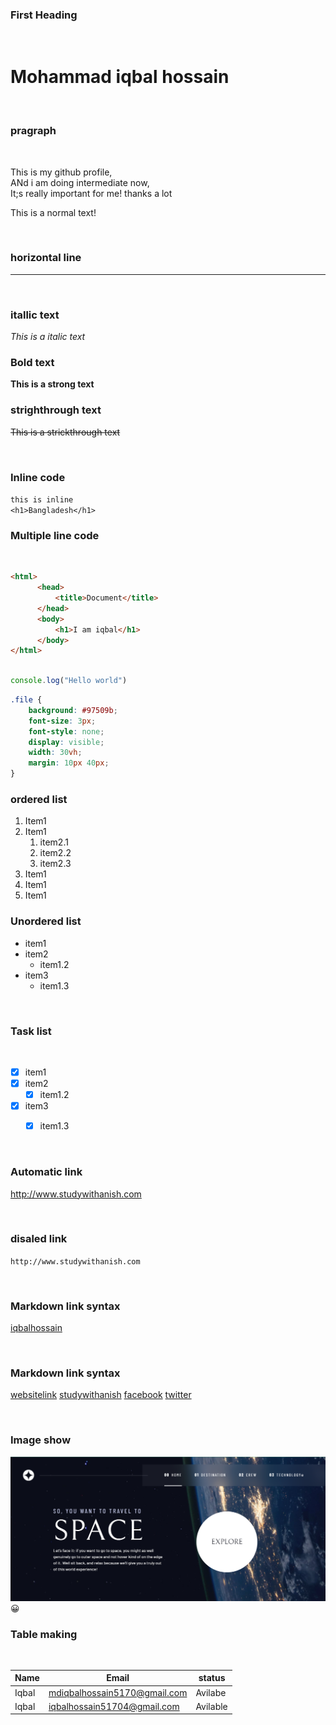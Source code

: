 <!--Markdown language practical-->

### First Heading

<br>

# Mohammad iqbal hossain

<br>

### pragraph

<br>

<p>This is my github profile,<br> ANd i am doing intermediate now,<br> It;s really important for me! thanks a lot</p>

This is a normal text!

<br>

### horizontal line
----  ---
<br>

### itallic text
_This is a italic text_

### Bold text

__This is a strong text__

### strighthrough text

~~This is a strickthrough text~~

<br>

### Inline code
`this is inline`  
`<h1>Bangladesh</h1>` 

### Multiple line code

<br>

```html
<html>
      <head>
          <title>Document</title>
      </head>
      <body>
          <h1>I am iqbal</h1>
      </body>
</html>
 
```

```javascript
console.log("Hello world")
```

```css
.file {
    background: #97509b;
    font-size: 3px;
    font-style: none;
    display: visible;
    width: 30vh;
    margin: 10px 40px;
}
```

### ordered list 

1. Item1
2. Item1
   1. item2.1
   2. item2.2
   3. item2.3
3. Item1
4. Item1
5. Item1


### Unordered list 

- item1
- item2
    - item1.2
- item3
    - item1.3

<br>

 ### Task list


 <br>


- [x] item1
- [x] item2
    - [x] item1.2
- [x] item3
    - [x] item1.3


<br>

 ### Automatic link

 http://www.studywithanish.com

<br>

 ### disaled link

`http://www.studywithanish.com`

<br>

### Markdown link syntax

[iqbalhossain](http://www.studywithanish.com)

<br>

### Markdown link syntax

 [websitelink] [studywithanish]
 [facebook] [twitter]

<!--ALL link is here-->
[websitelink]: http://www.studywithanish.com
[studywithanish]: http://www.studywithanish.com
[facebook]: http://www.studywithanish.com
[twitter]:  http://www.studywithanish.com

<br>

### Image show

![Overview](./images/space-tourism-site.png)
😀

<!-- <img src="./images/space-tourism-site.png" width="400px" height="200px"> -->

### Table making 

<br>

| Name | Email | status |
| ---- | ----- | ----- |
| Iqbal | mdiqbalhossain5170@gmail.com | Avilabe |
| Iqbal | iqbalhossain51704@gmail.com | Avilable |


  


